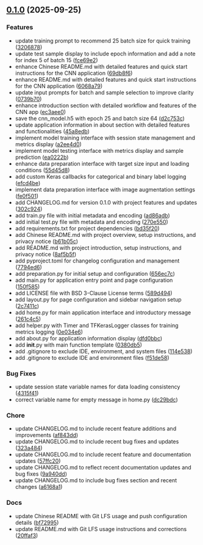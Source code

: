 <!-- insertion marker -->
<a name="0.1.0"></a>

## [0.1.0](https://github.com/DaoChaShao/py-st-ml-cnn-cat-n-dog/compare/c407d4a2ab243aec87b5eb4f38c7696dc295de34...0.1.0) (2025-09-25)

### Features

- update training prompt to recommend 25 batch size for quick training ([3206878](https://github.com/DaoChaShao/py-st-ml-cnn-cat-n-dog/commit/3206878280517ae202ade5863828540846ca6fe5))
- update test sample display to include epoch information and add a note for index 5 of batch 15 ([fce69e2](https://github.com/DaoChaShao/py-st-ml-cnn-cat-n-dog/commit/fce69e2efd46f05098cfcb45e62cbbfe6e3338dd))
- enhance Chinese README.md with detailed features and quick start instructions for the CNN application ([69db8f6](https://github.com/DaoChaShao/py-st-ml-cnn-cat-n-dog/commit/69db8f6016228b207ed22aa0bd0dc13cb047de20))
- enhance README.md with detailed features and quick start instructions for the CNN application ([6068a79](https://github.com/DaoChaShao/py-st-ml-cnn-cat-n-dog/commit/6068a790a24b21ca2ba79443d083b63ec113dade))
- update input prompts for batch and sample selection to improve clarity ([0739b70](https://github.com/DaoChaShao/py-st-ml-cnn-cat-n-dog/commit/0739b706c7fac04032f9df630ca306063b407dad))
- enhance introduction section with detailed workflow and features of the CNN app ([ec3aee0](https://github.com/DaoChaShao/py-st-ml-cnn-cat-n-dog/commit/ec3aee024ee566a5f2401b2005c5639105cbc17a))
- save the cnn_model.h5 with epoch 25 and batch size 64 ([d2c753c](https://github.com/DaoChaShao/py-st-ml-cnn-cat-n-dog/commit/d2c753c1f76270292f2d62f7b94983b37b70ca22))
- update application information in about section with detailed features and functionalities ([45a8edb](https://github.com/DaoChaShao/py-st-ml-cnn-cat-n-dog/commit/45a8edb8f6e768fed2a6fc6560aa8bc14fa76d4c))
- implement model training interface with session state management and metrics display ([a2ee4d0](https://github.com/DaoChaShao/py-st-ml-cnn-cat-n-dog/commit/a2ee4d08af8fa263212d065f9e9b250b42f2f7b3))
- implement model testing interface with metrics display and sample prediction ([ea0222b](https://github.com/DaoChaShao/py-st-ml-cnn-cat-n-dog/commit/ea0222b0382518b58ed5a1b65801143ab00fd9f1))
- enhance data preparation interface with target size input and loading conditions ([55d45d8](https://github.com/DaoChaShao/py-st-ml-cnn-cat-n-dog/commit/55d45d84bcac3e8480d1207e93132fe7a351a764))
- add custom Keras callbacks for categorical and binary label logging ([efcd4be](https://github.com/DaoChaShao/py-st-ml-cnn-cat-n-dog/commit/efcd4be82c46aac8e5f0a2d06f83e0896c0185e1))
- implement data preparation interface with image augmentation settings ([fe0f501](https://github.com/DaoChaShao/py-st-ml-cnn-cat-n-dog/commit/fe0f5012b2be8d9c34a0d62c8c1e74c036ae0bfe))
- add CHANGELOG.md for version 0.1.0 with project features and updates ([302c924](https://github.com/DaoChaShao/py-st-ml-cnn-cat-n-dog/commit/302c9240c382a6b5d793aff2e05376a90b53c456))
- add train.py file with initial metadata and encoding ([ad86adb](https://github.com/DaoChaShao/py-st-ml-cnn-cat-n-dog/commit/ad86adb6d821832db606f3ca051b11231290228d))
- add initial test.py file with metadata and encoding ([270e550](https://github.com/DaoChaShao/py-st-ml-cnn-cat-n-dog/commit/270e55011142156bf1d5347f2c3b03d41eb4f50c))
- add requirements.txt for project dependencies ([bd35f20](https://github.com/DaoChaShao/py-st-ml-cnn-cat-n-dog/commit/bd35f206352395e702f70b9c77200b2d5edc2102))
- add Chinese README.md with project overview, setup instructions, and privacy notice ([b61b05c](https://github.com/DaoChaShao/py-st-ml-cnn-cat-n-dog/commit/b61b05c5e9db47476ce91829472e12227e4a9639))
- add README.md with project introduction, setup instructions, and privacy notice ([8af5b5f](https://github.com/DaoChaShao/py-st-ml-cnn-cat-n-dog/commit/8af5b5f4f5baf97f74728bbb4ca11a727479d0ff))
- add pyproject.toml for changelog configuration and management ([7794ed6](https://github.com/DaoChaShao/py-st-ml-cnn-cat-n-dog/commit/7794ed65aa857fb9f596a19aad54e8488b3e45f4))
- add preparation.py for initial setup and configuration ([656ec7c](https://github.com/DaoChaShao/py-st-ml-cnn-cat-n-dog/commit/656ec7cd3c204b54520124e6982770cc782afec2))
- add main.py for application entry point and page configuration ([150f585](https://github.com/DaoChaShao/py-st-ml-cnn-cat-n-dog/commit/150f585794891956f4cd777f5952e00cfa72452f))
- add LICENSE file with BSD 3-Clause License terms ([589d494](https://github.com/DaoChaShao/py-st-ml-cnn-cat-n-dog/commit/589d494650e3f6d87bfaf30701ab19d88a54236a))
- add layout.py for page configuration and sidebar navigation setup ([2c7411c](https://github.com/DaoChaShao/py-st-ml-cnn-cat-n-dog/commit/2c7411cd41bc19dc501190d9f20fb87fa899fd0e))
- add home.py for main application interface and introductory message ([261c4c5](https://github.com/DaoChaShao/py-st-ml-cnn-cat-n-dog/commit/261c4c5c4128bd358448271e94b671252a7b43ce))
- add helper.py with Timer and TFKerasLogger classes for training metrics logging ([0e034e6](https://github.com/DaoChaShao/py-st-ml-cnn-cat-n-dog/commit/0e034e60f740df03e15e2103d8d23b739089e02f))
- add about.py for application information display ([dfd0bbc](https://github.com/DaoChaShao/py-st-ml-cnn-cat-n-dog/commit/dfd0bbc4c575cab063a2f395578e1845ecdfcc60))
- add __init__.py with main function template ([0380db5](https://github.com/DaoChaShao/py-st-ml-cnn-cat-n-dog/commit/0380db572c3b9e777d8207e2a597549a62bb6b51))
- add .gitignore to exclude IDE, environment, and system files ([114e538](https://github.com/DaoChaShao/py-st-ml-cnn-cat-n-dog/commit/114e53896b197d0b86cf2161dc187ab8e886cdb5))
- add .gitignore to exclude IDE and environment files ([f51de58](https://github.com/DaoChaShao/py-st-ml-cnn-cat-n-dog/commit/f51de58efe9bbf3da23572272f52794ae892284d))

### Bug Fixes

- update session state variable names for data loading consistency ([4315f41](https://github.com/DaoChaShao/py-st-ml-cnn-cat-n-dog/commit/4315f41fe5eadd9a0e141b4515d86eb7d01a3302))
- correct variable name for empty message in home.py ([dc29bdc](https://github.com/DaoChaShao/py-st-ml-cnn-cat-n-dog/commit/dc29bdc0de300f283f11de43793e8ebf4746bf31))

### Chore

- update CHANGELOG.md to include recent feature additions and improvements ([af843dd](https://github.com/DaoChaShao/py-st-ml-cnn-cat-n-dog/commit/af843ddf8c2af6459392093673bcbe81bdb19851))
- update CHANGELOG.md to include recent bug fixes and updates ([323a484](https://github.com/DaoChaShao/py-st-ml-cnn-cat-n-dog/commit/323a4847581a366b38f4f939b45f013af7e2886a))
- update CHANGELOG.md to include recent feature and documentation updates ([57ffc20](https://github.com/DaoChaShao/py-st-ml-cnn-cat-n-dog/commit/57ffc20fb81065668665c71c7246edfaa8bd80c3))
- update CHANGELOG.md to reflect recent documentation updates and bug fixes ([9a940dd](https://github.com/DaoChaShao/py-st-ml-cnn-cat-n-dog/commit/9a940dd13f1986383cf14b3e2c638aa5fac4a835))
- update CHANGELOG.md to include bug fixes section and recent changes ([a6168a1](https://github.com/DaoChaShao/py-st-ml-cnn-cat-n-dog/commit/a6168a1351ee7f513d34a1416e4051871f6298c6))

### Docs

- update Chinese README with Git LFS usage and push configuration details ([bf72995](https://github.com/DaoChaShao/py-st-ml-cnn-cat-n-dog/commit/bf729952e4f8cbc24bb53821194ed6889b8751fa))
- update README.md with Git LFS usage instructions and corrections ([20ffaf3](https://github.com/DaoChaShao/py-st-ml-cnn-cat-n-dog/commit/20ffaf3933517a9cd1257c6b9ba3c679d65f8d51))

